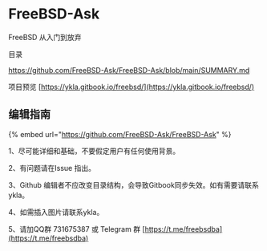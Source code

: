 # FreeBSD-Ask

FreeBSD 从入门到放弃

目录

https://github.com/FreeBSD-Ask/FreeBSD-Ask/blob/main/SUMMARY.md

项目预览 [https://ykla.gitbook.io/freebsd/](https://ykla.gitbook.io/freebsd/)

## 编辑指南

{% embed url="https://github.com/FreeBSD-Ask/FreeBSD-Ask" %}

1、尽可能详细和基础，不要假定用户有任何使用背景。

2、有问题请在Issue 指出。

3、Github 编辑者不应改变目录结构，会导致Gitbook同步失效。如有需要请联系ykla。

4、如需插入图片请联系ykla。

5、请加QQ群 731675387 或 Telegram 群 [https://t.me/freebsdba](https://t.me/freebsdba)
